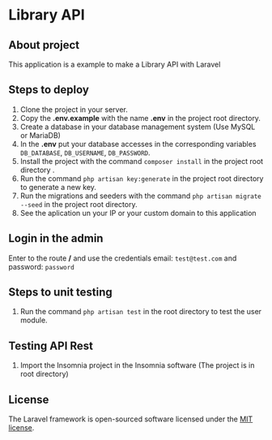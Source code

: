 # Library API

## About project

This application is a example to make a Library API with Laravel

## Steps to deploy

1. Clone the project in your server.
2. Copy the **.env.example** with the name **.env** in the project root directory.
3. Create a database in your database management system (Use MySQL or MariaDB)
4. In the **.env** put your database accesses in the corresponding variables `DB_DATABASE`, `DB_USERNAME`, `DB_PASSWORD`.
5. Install the project with the command `composer install` in the project root directory .
6. Run the command `php artisan key:generate` in the project root directory to generate a new key.
7. Run the migrations and seeders with the command `php artisan migrate --seed` in the project root directory.
8. See the aplication un your IP or your custom domain to this application

## Login in the admin

Enter to the route **/** and use the credentials email: `test@test.com` and password: `password`

## Steps to unit testing

1. Run the command `php artisan test` in the root directory to test the user module.

## Testing API Rest

1. Import the Insomnia project in the Insomnia software (The project is in root directory)

## License

The Laravel framework is open-sourced software licensed under the [MIT license](https://opensource.org/licenses/MIT).

